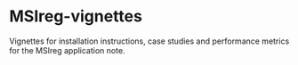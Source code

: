 # MSIreg-vignettes
Vignettes for installation instructions, case studies and performance metrics for the MSIreg application note. 
